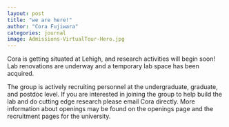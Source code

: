 ```yaml
---
layout: post
title: "we are here!"
author: "Cora Fujiwara"
categories: journal
image: Admissions-VirtualTour-Hero.jpg
---
```


Cora is getting situated at Lehigh, and research activities will begin soon! Lab renovations are underway and 
a temporary lab space has been acquired. 

The group is actively recruiting personnel at the undergraduate, graduate, and postdoc level. If you are interested 
in joining the group to help build the lab and do cutting edge research please email Cora directly.  More information about openings may be found on the openings page and the recruitment pages for the university.